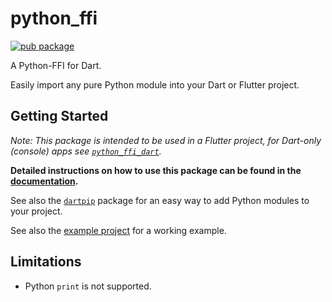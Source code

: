 # python_ffi

[![pub package](https://img.shields.io/pub/v/python_ffi.svg)](https://pub.dev/packages/python_ffi)

A Python-FFI for Dart.

Easily import any pure Python module into your Dart or Flutter project.

## Getting Started

*Note: This package is intended to be used in a Flutter project, for Dart-only (console) apps
see [`python_ffi_dart`](https://pub.dev/packages/python_ffi_dart).*

**Detailed instructions on how to use this package can be
found in the [documentation](https://github.com/IVLIVS-III/dart_python_ffi/#readme).**

See also the [`dartpip`](https://pub.dev/packages/dartpip) package for an easy way to add Python
modules to your project.

See also the [example project](./example) for a working example.

## Limitations

- Python `print` is not supported.
